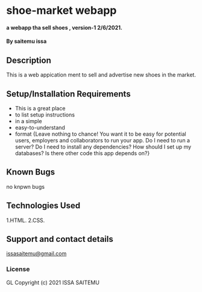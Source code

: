 # shoe-market webapp
#### a webapp tha sell shoes , version-1 2/6/2021.
#### By saitemu issa
## Description
This is a web appication ment to sell and advertise new shoes in the market. 
## Setup/Installation Requirements
* This is a great place
* to list setup instructions
* in a simple
* easy-to-understand
* format
{Leave nothing to chance! You want it to be easy for potential users, employers and collaborators to run your app. Do I need to run a server? Do I need to install any dependencies? How should I set up my databases? Is there other code this app depends on?}
## Known Bugs
no knpwn bugs
## Technologies Used
1.HTML.
2.CSS.
## Support and contact details
issasaitemu@gmail.com
### License
GL
Copyright (c) 2021 ISSA SAITEMU